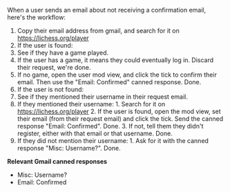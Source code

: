 When a user sends an email about not receiving a confirmation email, here's the workflow:

1. Copy their email address from gmail, and search for it on https://lichess.org/player
2. If the user is found:
  1. See if they have a game played.
  2. If the user has a game, it means they could eventually log in. Discard their request, we're done.
  3. If no game, open the user mod view, and click the tick to confirm their email. Then use the "Email: Confirmed" canned response. Done.
3. If the user is not found:
  1. See if they mentioned their username in their request email.
  2. If they mentioned their username:
    1. Search for it on https://lichess.org/player
    2. If the user is found, open the mod view, set their email (from their request email) and click the tick. Send the canned response "Email: Confirmed". Done.
    3. If not, tell them they didn't register, either with that email or that username. Done.
  3. If they did not mention their username:
    1. Ask for it with the canned response "Misc: Username?". Done.

**Relevant Gmail canned responses**
* Misc: Username?
* Email: Confirmed
